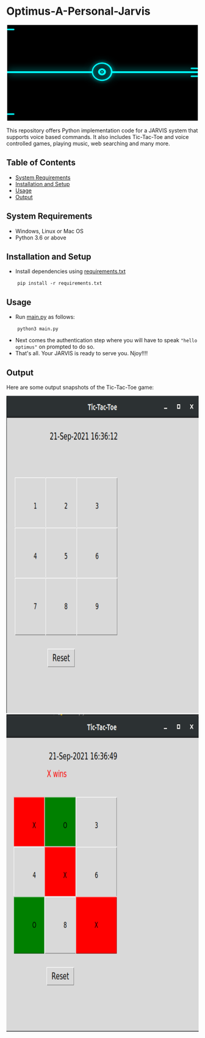 # Optimus-A-Personal-Jarvis

<p align="center">
<img height="250" src="utils/jarvis_animation.gif" width="500" alt="Main Page" title="Main Page"/>
</p>

This repository offers Python implementation code for a JARVIS system that supports voice based commands.
It also includes Tic-Tac-Toe and voice controlled games, playing music, web searching and many more.


## Table of Contents
* [System Requirements](#system-requirements)
* [Installation and Setup](#installation-and-setup)
* [Usage](#usage)
* [Output](#output)


## System Requirements
* Windows, Linux or Mac OS
* Python 3.6 or above

## Installation and Setup
* Install dependencies using [requirements.txt](requirements.txt)
```
    pip install -r requirements.txt
```

## Usage
* Run [main.py](main.py) as follows:
```
    python3 main.py
```
* Next comes the authentication step where you will have to speak ```"hello optimus"``` on prompted to do so.
* That's all. Your JARVIS is ready to serve you. Njoy!!!!

## Output
Here are some output snapshots of the Tic-Tac-Toe game:

<img height="829" src="utils/1.png" width="1283" alt="Main Page" title="Main Page"/>

<img height="829" src="utils/2.png" width="1283" alt="Main Page" title="Main Page"/>

